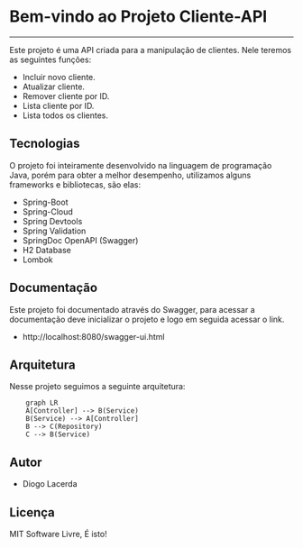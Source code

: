 # Bem-vindo ao Projeto Cliente-API
<hr/>

Este projeto é uma API criada para a manipulação de clientes.
Nele teremos as seguintes funções:

- Incluir novo cliente.
- Atualizar cliente.
- Remover cliente por ID.
- Lista cliente por ID.
- Lista todos os clientes.

## Tecnologias
O projeto foi inteiramente desenvolvido na linguagem de programação Java, porém para obter a melhor desempenho,
utilizamos alguns frameworks e bibliotecas, são elas:

- Spring-Boot
- Spring-Cloud
- Spring Devtools
- Spring Validation
- SpringDoc OpenAPI (Swagger)
- H2 Database
- Lombok

## Documentação

Este projeto foi documentado através do Swagger, para acessar a documentação deve inicializar o projeto e logo
em seguida acessar o link.

- http://localhost:8080/swagger-ui.html

## Arquitetura 

Nesse projeto seguimos a seguinte arquitetura:

```mermaid
    graph LR
    A[Controller] --> B(Service)
    B(Service) --> A[Controller]
    B --> C(Repository)
    C --> B(Service) 
```

## Autor

- Diogo Lacerda 

## Licença

MIT
Software Livre, É isto!